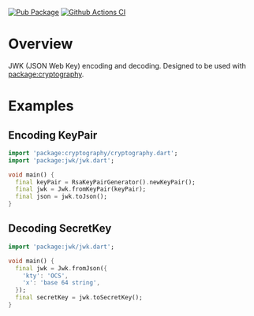 [![Pub Package](https://img.shields.io/pub/v/jwk.svg)](https://pub.dev/packages/jwk)
[![Github Actions CI](https://github.com/dint-dev/cryptography/workflows/Dart%20CI/badge.svg)](https://github.com/dint-dev/cryptography/actions?query=workflow%3A%22Dart+CI%22)

# Overview
JWK (JSON Web Key) encoding and decoding. Designed to be used with
[package:cryptography](https://pub.dev/packages/cryptography).

# Examples
## Encoding KeyPair
```dart
import 'package:cryptography/cryptography.dart';
import 'package:jwk/jwk.dart';

void main() {
  final keyPair = RsaKeyPairGenerator().newKeyPair();
  final jwk = Jwk.fromKeyPair(keyPair);
  final json = jwk.toJson();
}
```

## Decoding SecretKey
```dart
import 'package:jwk/jwk.dart';

void main() {
  final jwk = Jwk.fromJson({
    'kty': 'OCS',
    'x': 'base 64 string',
  });
  final secretKey = jwk.toSecretKey();
}
```
